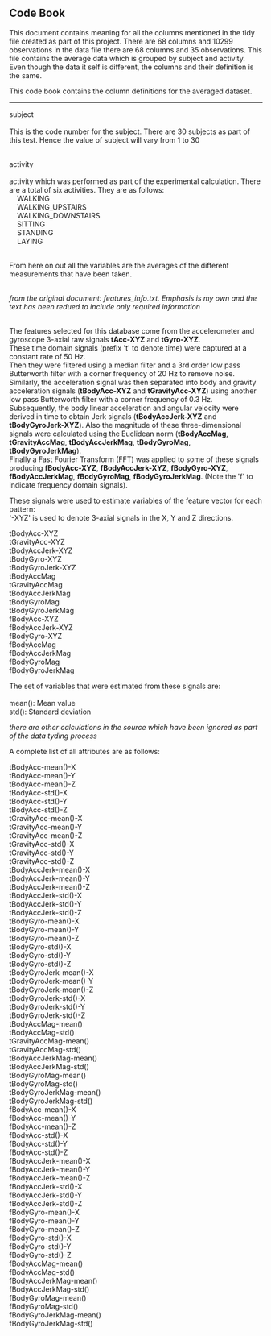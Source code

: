 
## Code Book

This document contains meaning for all the columns mentioned in the tidy file 
created as part of this project. There are 68 columns and 10299 observations 
in the data file there are 68 columns and 35 observations. This file contains 
the average data which is grouped by subject and activity.
Even though the data it self is different, the columns and their definition is
the same.  

This code book contains the column definitions for the averaged dataset.  
***
subject <BR><BR>
This is the code number for the subject. There are 30 subjects as part of this
test. Hence the value of subject will vary from 1 to 30  <BR><BR>
                
activity <BR><BR>
activity which was performed as part of the experimental calculation. There are 
a total of six activities. They are as follows: <BR>
&nbsp;&nbsp;&nbsp;&nbsp;WALKING<BR>
&nbsp;&nbsp;&nbsp;&nbsp;WALKING_UPSTAIRS<BR>
&nbsp;&nbsp;&nbsp;&nbsp;WALKING_DOWNSTAIRS<BR>
&nbsp;&nbsp;&nbsp;&nbsp;SITTING<BR>
&nbsp;&nbsp;&nbsp;&nbsp;STANDING<BR>
&nbsp;&nbsp;&nbsp;&nbsp;LAYING<BR><BR>

From here on out all the variables are the averages of the different measurements
that have been taken.<BR><BR>

*from the original document: features_info.txt. Emphasis is my own and the text has been 
redued to include only required information*<BR><BR>

The features selected for this database come from the accelerometer and gyroscope 
3-axial raw signals **tAcc-XYZ** and **tGyro-XYZ**. <BR>
These time domain signals (prefix 't' to denote time) were captured at a constant rate of 50 Hz.<BR> 
Then they were filtered using a median filter and a 3rd order low pass Butterworth filter with a corner 
frequency of 20 Hz to remove noise. Similarly, the acceleration signal was then 
separated into body and gravity acceleration signals (**tBodyAcc-XYZ** and 
**tGravityAcc-XYZ**) using another low pass Butterworth filter with a corner frequency 
of 0.3 Hz. <BR>
Subsequently, the body linear acceleration and angular velocity were derived in time
to obtain Jerk signals (**tBodyAccJerk-XYZ** and **tBodyGyroJerk-XYZ**). Also the magnitude 
of these three-dimensional signals were calculated using the Euclidean norm 
(**tBodyAccMag**, **tGravityAccMag**, **tBodyAccJerkMag**, **tBodyGyroMag**, **tBodyGyroJerkMag**). <BR>
Finally a Fast Fourier Transform (FFT) was applied to some of these signals producing 
**fBodyAcc-XYZ**, **fBodyAccJerk-XYZ**, **fBodyGyro-XYZ**, **fBodyAccJerkMag**, **fBodyGyroMag**, 
**fBodyGyroJerkMag**. (Note the 'f' to indicate frequency domain signals). <BR>

These signals were used to estimate variables of the feature vector for each pattern:  
'-XYZ' is used to denote 3-axial signals in the X, Y and Z directions.<BR>

tBodyAcc-XYZ<BR>
tGravityAcc-XYZ<BR>
tBodyAccJerk-XYZ<BR>
tBodyGyro-XYZ<BR>
tBodyGyroJerk-XYZ<BR>
tBodyAccMag<BR>
tGravityAccMag<BR>
tBodyAccJerkMag<BR>
tBodyGyroMag<BR>
tBodyGyroJerkMag<BR>
fBodyAcc-XYZ<BR>
fBodyAccJerk-XYZ<BR>
fBodyGyro-XYZ<BR>
fBodyAccMag<BR>
fBodyAccJerkMag<BR>
fBodyGyroMag<BR>
fBodyGyroJerkMag<BR>

The set of variables that were estimated from these signals are: <BR>
<BR>
mean(): Mean value<BR>
std(): Standard deviation<BR>

*there are other calculations in the source which have been ignored as part of the
data tyding process*<BR>

A complete list of all attributes are as follows:<BR>

tBodyAcc-mean()-X       <BR>
tBodyAcc-mean()-Y      <BR>
tBodyAcc-mean()-Z       <BR>
tBodyAcc-std()-X       <BR>
tBodyAcc-std()-Y        <BR>
tBodyAcc-std()-Z       <BR>
tGravityAcc-mean()-X    <BR>
tGravityAcc-mean()-Y   <BR>
tGravityAcc-mean()-Z    <BR>
tGravityAcc-std()-X    <BR>
tGravityAcc-std()-Y     <BR>
tGravityAcc-std()-Z    <BR>
tBodyAccJerk-mean()-X   <BR>
tBodyAccJerk-mean()-Y  <BR>
tBodyAccJerk-mean()-Z   <BR>
tBodyAccJerk-std()-X   <BR>
tBodyAccJerk-std()-Y    <BR>
tBodyAccJerk-std()-Z   <BR>
tBodyGyro-mean()-X      <BR>
tBodyGyro-mean()-Y     <BR>
tBodyGyro-mean()-Z      <BR>
tBodyGyro-std()-X      <BR>
tBodyGyro-std()-Y       <BR>
tBodyGyro-std()-Z      <BR>
tBodyGyroJerk-mean()-X  <BR>
tBodyGyroJerk-mean()-Y <BR>
tBodyGyroJerk-mean()-Z  <BR>
tBodyGyroJerk-std()-X  <BR>
tBodyGyroJerk-std()-Y   <BR>
tBodyGyroJerk-std()-Z  <BR>
tBodyAccMag-mean()      <BR>
tBodyAccMag-std()      <BR>
tGravityAccMag-mean()   <BR>
tGravityAccMag-std()   <BR>
tBodyAccJerkMag-mean()  <BR>
tBodyAccJerkMag-std()  <BR>
tBodyGyroMag-mean()     <BR>
tBodyGyroMag-std()     <BR>
tBodyGyroJerkMag-mean() <BR>
tBodyGyroJerkMag-std() <BR>
fBodyAcc-mean()-X       <BR>
fBodyAcc-mean()-Y      <BR>
fBodyAcc-mean()-Z       <BR>
fBodyAcc-std()-X       <BR>
fBodyAcc-std()-Y        <BR>
fBodyAcc-std()-Z       <BR>
fBodyAccJerk-mean()-X   <BR>
fBodyAccJerk-mean()-Y  <BR>
fBodyAccJerk-mean()-Z   <BR>
fBodyAccJerk-std()-X   <BR>
fBodyAccJerk-std()-Y    <BR>
fBodyAccJerk-std()-Z   <BR>
fBodyGyro-mean()-X      <BR>
fBodyGyro-mean()-Y     <BR>
fBodyGyro-mean()-Z      <BR>
fBodyGyro-std()-X      <BR>
fBodyGyro-std()-Y       <BR>
fBodyGyro-std()-Z      <BR>
fBodyAccMag-mean()      <BR>
fBodyAccMag-std()      <BR>
fBodyAccJerkMag-mean()  <BR>
fBodyAccJerkMag-std()  <BR>
fBodyGyroMag-mean()     <BR>
fBodyGyroMag-std()     <BR>
fBodyGyroJerkMag-mean() <BR>
fBodyGyroJerkMag-std()  <BR>

